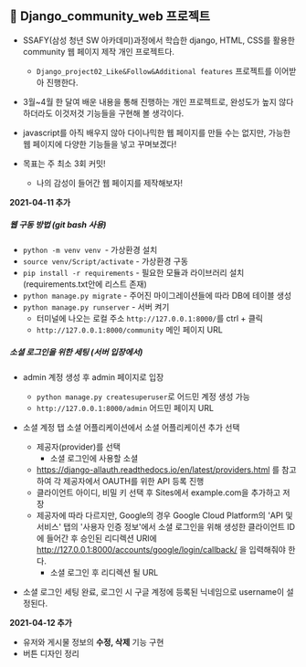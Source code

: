 ## 📘 Django_community_web 프로젝트

+ SSAFY(삼성 청년 SW 아카데미)과정에서 학습한 django, HTML, CSS를 활용한 community 웹 페이지 제작 개인 프로젝트다.

  +  `Django_project02_Like&Follow&Additional features`  프로젝트를 이어받아 진행한다.
+ 3월~4월 한 달여 배운 내용을 통해 진행하는 개인 프로젝트로, 완성도가 높지 않다 하더라도 이것저것 기능들을 구현해 볼 생각이다.
+ javascript를 아직 배우지 않아 다이나믹한 웹 페이지를 만들 수는 없지만, 가능한 웹 페이지에 다양한 기능들을 넣고 꾸며보겠다!

+ 목표는 주 최소 3회 커밋!
  + 나의 감성이 들어간 웹 페이지를 제작해보자!



**2021-04-11 추가**

##### 웹 구동 방법 (git bash 사용)

+ `python -m venv venv `- 가상환경 설치
+ `source venv/Script/activate`  - 가상환경 구동
+ `pip install -r requirements` - 필요한 모듈과 라이브러리 설치(requirements.txt안에 리스트 존재)
+ `python manage.py migrate` - 주어진 마이그레이션들에 따라 DB에 테이블 생성
+ `python manage.py runserver` - 서버 켜기
  + 터미널에 나오는 로컬 주소 `http://127.0.0.1:8000/`를 ctrl + 클릭
  + `http://127.0.0.1:8000/community` 메인 페이지 URL



##### 소셜 로그인을 위한 세팅 (서버 입장에서)

+ admin 계정 생성 후 admin 페이지로 입장

  + `python manage.py createsuperuser`로 어드민 계정 생성 가능
  + `http://127.0.0.1:8000/admin` 어드민 페이지 URL

+ 소셜 계정 탭 소셜 어플리케이션에서 소셜 어플리케이션 추가 선택

  + 제공자(provider)를 선택
    + 소셜 로그인에 사용할 소셜
  + https://django-allauth.readthedocs.io/en/latest/providers.html 를 참고하여 각 제공자에서 OAUTH를 위한 API 등록 진행
  + 클라이언트 아이디, 비밀 키 선택 후 Sites에서 example.com을 추가하고 저장
  + 제공자에 따라 다르지만, Google의 경우 Google Cloud Platform의 'API 및 서비스' 탭의 '사용자 인증 정보'에서 소셜 로그인을 위해 생성한 클라이언트 ID에 들어간 후 승인된 리디렉션 URI에 http://127.0.0.1:8000/accounts/google/login/callback/ 을 입력해줘야 한다.
    + 소셜 로그인 후 리디렉션 될 URL

+ 소셜 로그인 세팅 완료, 로그인 시 구글 계정에 등록된 닉네임으로 username이 설정된다.

  

**2021-04-12 추가**

+ 유저와 게시물 정보의 **수정, 삭제** 기능 구현
+ 버튼 디자인 정리